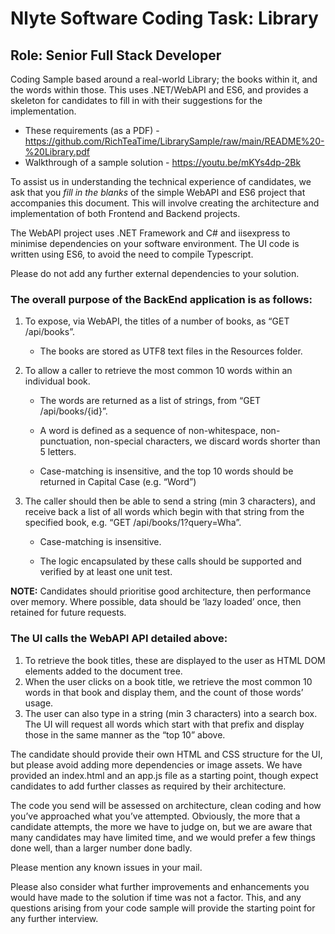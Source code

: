 # Nlyte Software Coding Task: Library
## Role: Senior Full Stack Developer

Coding Sample based around a real-world Library; the books within it, and the words within those.
This uses .NET/WebAPI and ES6, and provides a skeleton for candidates to fill in with their suggestions for the implementation.

* These requirements (as a PDF) - https://github.com/RichTeaTime/LibrarySample/raw/main/README%20-%20Library.pdf
* Walkthrough of a sample solution - https://youtu.be/mKYs4dp-2Bk

To assist us in understanding the technical experience of candidates, we ask that you *fill in the blanks* of the simple WebAPI and ES6 project that accompanies this document. This will involve creating the architecture and implementation of both Frontend and Backend projects.

The WebAPI project uses .NET Framework and C# and iisexpress to minimise dependencies on your software environment. The UI code is written using ES6, to avoid the need to compile Typescript.

Please do not add any further external dependencies to your solution.

### The overall purpose of the BackEnd application is as follows:
1. To expose, via WebAPI, the titles of a number of books, as “GET /api/books”.
    * The books are stored as UTF8 text files in the Resources folder.
    
2. To allow a caller to retrieve the most common 10 words within an individual book.
 
    * The words are returned as a list of strings, from “GET /api/books/{id}”.

    * A word is defined as a sequence of non-whitespace, non-punctuation, non-special characters, we discard words shorter than 5 letters.

    * Case-matching is insensitive, and the top 10 words should be returned in Capital Case (e.g. “Word”)

3. The caller should then be able to send a string (min 3 characters), and receive back a list of all words which begin with that string from the specified book, e.g. “GET /api/books/1?query=Wha”.

    * Case-matching is insensitive.

    * The logic encapsulated by these calls should be supported and verified by at least one unit test.

**NOTE:** Candidates should prioritise good architecture, then performance over memory. Where possible, data should be ‘lazy loaded’ once, then retained for future requests.

  

### The UI calls the WebAPI API detailed above:
1. To retrieve the book titles, these are displayed to the user as HTML DOM elements added to the document tree.
2. When the user clicks on a book title, we retrieve the most common 10 words in that book and display them, and the count of those words’ usage.
3. The user can also type in a string (min 3 characters) into a search box. The UI will request all words which start with that prefix and display those in the same manner as the “top 10” above.

The candidate should provide their own HTML and CSS structure for the UI, but please avoid adding more dependencies or image assets. We have provided an index.html and an app.js file as a starting point, though expect candidates to add further classes as required by their architecture.


The code you send will be assessed on architecture, clean coding and how you’ve approached what you’ve attempted. Obviously, the more that a candidate attempts, the more we have to judge on, but we are aware that many candidates may have limited time, and we would prefer a few things done well, than a larger number done badly.

Please mention any known issues in your mail.

Please also consider what further improvements and enhancements you would have made to the solution if time was not a factor. This, and any questions arising from your code sample will provide the starting point for any further interview.
